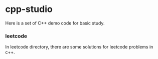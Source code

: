 cpp-studio
==========

Here is a set of C++ demo code for basic study.

### leetcode
In leetcode directory, there are some solutions for leetcode problems in c++.
